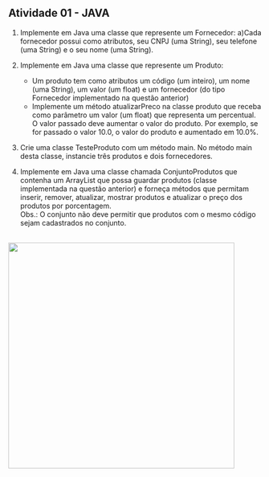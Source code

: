 ## Atividade 01 - JAVA

1. Implemente em Java uma classe que represente um Fornecedor:
   a)Cada fornecedor possui como atributos, seu CNPJ (uma String), seu telefone (uma String) e o seu nome (uma String).

2. Implemente em Java uma classe que represente um Produto:
   * Um produto tem como atributos um código (um inteiro), um nome (uma String), um valor (um float) e um fornecedor (do tipo Fornecedor implementado na questão anterior)
   * Implemente um método atualizarPreco na classe produto que receba como parâmetro um valor (um float) que representa um percentual. O valor passado deve aumentar o valor do produto. 
       Por exemplo, se for passado o valor 10.0, o valor do produto e aumentado em 10.0%.

3. Crie uma classe TesteProduto com um método main. No método main desta classe, instancie três produtos e dois fornecedores.

4. Implemente em Java uma classe chamada ConjuntoProdutos que contenha um ArrayList que possa guardar produtos (classe implementada na questão anterior) e forneça métodos que permitam inserir, remover, atualizar, mostrar produtos e atualizar o preço dos produtos por porcentagem.<br> 
   Obs.: O conjunto não deve permitir que produtos com o mesmo código sejam cadastrados no conjunto.<br><br>
   
<div>
  <img src="https://user-images.githubusercontent.com/95629281/200943433-872b6959-6bfc-4757-8210-298ce427596b.png" width="450px" />
</div>

